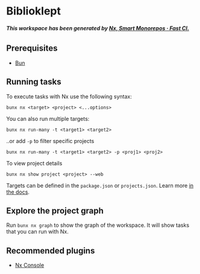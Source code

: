 # Biblioklept

###### **This workspace has been generated by [Nx, Smart Monorepos · Fast CI.](https://nx.dev)**

## Prerequisites

- [Bun](https://bun.sh/)

## Running tasks

To execute tasks with Nx use the following syntax:

```
bunx nx <target> <project> <...options>
```

You can also run multiple targets:

```
bunx nx run-many -t <target1> <target2>
```

..or add `-p` to filter specific projects

```
bunx nx run-many -t <target1> <target2> -p <proj1> <proj2>
```

To view project details
```
bunx nx show project <project> --web
```

Targets can be defined in the `package.json` or `projects.json`. Learn more [in the docs](https://nx.dev/features/run-tasks).

## Explore the project graph

Run `bunx nx graph` to show the graph of the workspace.
It will show tasks that you can run with Nx.

## Recommended plugins

- [Nx Console](https://nx.dev/nx-console)
